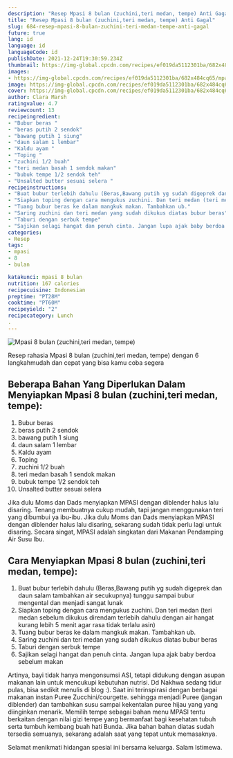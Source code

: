 ```yaml
---
description: "Resep Mpasi 8 bulan (zuchini,teri medan, tempe) Anti Gagal"
title: "Resep Mpasi 8 bulan (zuchini,teri medan, tempe) Anti Gagal"
slug: 684-resep-mpasi-8-bulan-zuchini-teri-medan-tempe-anti-gagal
future: true
lang: id
language: id
languageCode: id
publishDate: 2021-12-24T19:30:59.234Z 
thumbnail: https://img-global.cpcdn.com/recipes/ef019da5112301ba/682x484cq65/mpasi-8-bulan-zuchiniteri-medan-tempe-foto-resep-utama.png
images:
- https://img-global.cpcdn.com/recipes/ef019da5112301ba/682x484cq65/mpasi-8-bulan-zuchiniteri-medan-tempe-foto-resep-utama.png
image: https://img-global.cpcdn.com/recipes/ef019da5112301ba/682x484cq65/mpasi-8-bulan-zuchiniteri-medan-tempe-foto-resep-utama.png
cover: https://img-global.cpcdn.com/recipes/ef019da5112301ba/682x484cq65/mpasi-8-bulan-zuchiniteri-medan-tempe-foto-resep-utama.png
author: Clara Marsh
ratingvalue: 4.7
reviewcount: 13
recipeingredient:
- "Bubur beras "
- "beras putih 2 sendok"
- "bawang putih 1 siung"
- "daun salam 1 lembar"
- "Kaldu ayam "
- "Toping "
- "zuchini 1/2 buah"
- "teri medan basah 1 sendok makan"
- "bubuk tempe 1/2 sendok teh"
- "Unsalted butter sesuai selera "
recipeinstructions:
- "Buat bubur terlebih dahulu (Beras,Bawang putih yg sudah digeprek dan daun salam tambahkan air secukupnya) tunggu sampai bubur mengental dan menjadi sangat lunak"
- "Siapkan toping dengan cara mengukus zuchini. Dan teri medan (teri medan sebelum dikukus direndam terlebih dahulu dengan air hangat kurang lebih 5 menit agar rasa tidak terlalu asin)"
- "Tuang bubur beras ke dalam mangkuk makan. Tambahkan ub."
- "Saring zuchini dan teri medan yang sudah dikukus diatas bubur beras"
- "Taburi dengan serbuk tempe"
- "Sajikan selagi hangat dan penuh cinta. Jangan lupa ajak baby berdoa sebelum makan"
categories:
- Resep
tags:
- mpasi
- 8
- bulan

katakunci: mpasi 8 bulan 
nutrition: 167 calories
recipecuisine: Indonesian
preptime: "PT28M"
cooktime: "PT60M"
recipeyield: "2"
recipecategory: Lunch
. 
---
```



![Mpasi 8 bulan (zuchini,teri medan, tempe)](https://img-global.cpcdn.com/recipes/ef019da5112301ba/682x484cq65/mpasi-8-bulan-zuchiniteri-medan-tempe-foto-resep-utama.png)

Resep rahasia Mpasi 8 bulan (zuchini,teri medan, tempe)    dengan 6 langkahmudah dan cepat yang bisa kamu coba segera

<!--inarticleads1-->

## Beberapa Bahan Yang Diperlukan Dalam Menyiapkan Mpasi 8 bulan (zuchini,teri medan, tempe):

1. Bubur beras 
1. beras putih 2 sendok
1. bawang putih 1 siung
1. daun salam 1 lembar
1. Kaldu ayam 
1. Toping 
1. zuchini 1/2 buah
1. teri medan basah 1 sendok makan
1. bubuk tempe 1/2 sendok teh
1. Unsalted butter sesuai selera 

Jika dulu Moms dan Dads menyiapkan MPASI dengan diblender halus lalu disaring. Tenang membuatnya cukup mudah, tapi jangan menggunakan teri yang dibumbui ya ibu-ibu. Jika dulu Moms dan Dads menyiapkan MPASI dengan diblender halus lalu disaring, sekarang sudah tidak perlu lagi untuk disaring. Secara singat, MPASI adalah singkatan dari Makanan Pendamping Air Susu Ibu. 

<!--inarticleads2-->

## Cara Menyiapkan Mpasi 8 bulan (zuchini,teri medan, tempe):

1. Buat bubur terlebih dahulu (Beras,Bawang putih yg sudah digeprek dan daun salam tambahkan air secukupnya) tunggu sampai bubur mengental dan menjadi sangat lunak
1. Siapkan toping dengan cara mengukus zuchini. Dan teri medan (teri medan sebelum dikukus direndam terlebih dahulu dengan air hangat kurang lebih 5 menit agar rasa tidak terlalu asin)
1. Tuang bubur beras ke dalam mangkuk makan. Tambahkan ub.
1. Saring zuchini dan teri medan yang sudah dikukus diatas bubur beras
1. Taburi dengan serbuk tempe
1. Sajikan selagi hangat dan penuh cinta. Jangan lupa ajak baby berdoa sebelum makan


Artinya, bayi tidak hanya mengonsumsi ASI, tetapi didukung dengan asupan makanan lain untuk mencukupi kebutuhan nutrisi. Dd Nakhwa sedang tidur pulas, bisa sedikit menulis di blog :). Saat ini terinspirasi dengan berbagai makanan instan Puree Zucchini/courgette. sehingga menjadi Puree (jangan diblender) dan tambahkan susu sampai kekentalan puree hijau yang yang diinginkan menarik. Memilih tempe sebagai bahan menu MPASI tentu berkaitan dengan nilai gizi tempe yang bermanfaat bagi kesehatan tubuh serta tumbuh kembang buah hati Bunda. Jika bahan bahan diatas sudah tersedia semuanya, sekarang adalah saat yang tepat untuk memasaknya. 

Selamat menikmati hidangan spesial ini bersama keluarga. Salam Istimewa.
